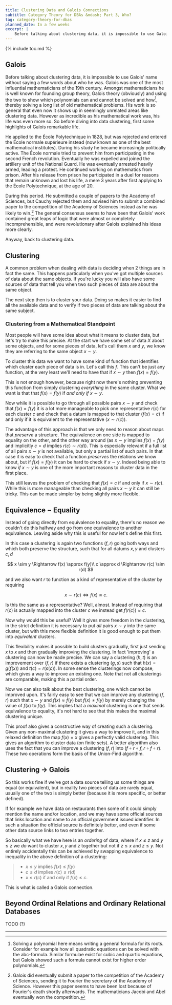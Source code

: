 ```yaml
---
title: Clustering Data and Galois Connections
subtitle: Category Theory for DBAs &mdash; Part 3, Who?
tag: category-theory-for-dbas
planned_date: In a few weeks
excerpt: |
    Before talking about clustering data, it is impossible to use Galois' name without saying a few words about who he was. Galois was one of the most influential mathematicians of the 19th century. Amongst mathematicians he is well known for founding group theory, Galois theory (obviously) and using the two to show which polynomials can and cannot be solved and how, thereby solving a long list of old mathematical problems. His work is so general that it even now it shows up in seemingly unrelated areas like clustering data. However as incredible as his mathematical work was, his life was even more so. So before diving into data clustering, first some highlights of Galois remarkable life.
---
```

{% include toc.md %}

## Galois

Before talking about clustering data, it is impossible to use Galois' name without saying a few words about who he was. Galois was one of the most influential mathematicians of the 19th century. Amongst mathematicians he is well known for founding group theory, Galois theory (obviously) and using the two to show which polynomials can and cannot be solved and how[^solve], thereby solving a long list of old mathematical problems. His work is so general that even now it shows up in seemingly unrelated areas like clustering data. However as incredible as his mathematical work was, his life was even more so. So before diving into data clustering, first some highlights of Galois remarkable life.

He applied to the École Polytechnique in 1828, but was rejected and entered the École normale supérieure instead (now known as one of the best mathematical institutes). During his study he became increasingly politically active. The École normale tried to prevent him from participating in the second French revolution. Eventually he was expelled and joined the artillery unit of the National Guard. He was eventually arrested heavily armed, leading a protest. He continued working on mathematics from prison. After his release from prison he participated in a duel for reasons that remain unknown and lost his life, a mere 3 years after first applying to the École Polytechnique, at the age of 20.

During this period. He submitted a couple of papers to the Academy of Sciences, but Cauchy rejected them and advised him to submit a combined paper to the competition of the Academy of Sciences instead as he was likely to win.[^fourier] The general consensus seems to have been that Galois' work contained great leaps of logic that were almost or completely incomprehensible, and were revolutionary after Galois explained his ideas more clearly.

Anyway, back to clustering data.

## Clustering

A common problem when dealing with data is deciding when 2 things are in fact the same. This 
happens particularly when you've got multiple sources of data about the same objects. If you're lucky
you will also have some sources of data that tell you when two such pieces of data are about the same object.

The next step then is to cluster your data. Doing so makes it easier to find all the available data and to verify if two pieces of data are talking about the same subject.

### Clustering from a Mathematical Standpoint

Most people will have some idea about what it means to cluster data, 
but let's try to make this precise. At the start we have some set of data $X$ about some objects, and for some pieces of data,
let's call them $x$ and $y$, we know they are referring to the same object $x\sim y$. 

To cluster this data we want to have some kind of function that identifies which cluster each piece of data is in. Let's call this $f$. 
This can't be just any function, at the very least we'll need to have that if $x\sim y$ then $f(x)=f(y)$. 

This is not enough however, because right now there's nothing preventing this function from 
simply clustering *everything* in the same cluster. What we want is that that $f(x) = f(y)$ 
if *and only if* $x \sim y$.

Now while it is possible to go through all possible pairs $x \sim y$ and check that $f(x) = f(y)$
it is a lot more manageable to pick one representative $r(c)$ for each cluster $c$ and check that 
a datum is mapped to that cluster ($f(x) = c$) if and only if it is equivalent to the representative ($x \sim r(c)$).

The advantage of this approach is that we only need to reason about maps that *preserve* a structure.
The equivalence on one side is mapped to equality on the other, and the other way around
(as $x\sim y$ implies $f(x)=f(y)$ and implicitly $c = d$ implies $r(c) \sim r(d)$). This is especially relevant if
a full list of all pairs $x\sim y$ is not available, but only a 
partial list of such pairs. In that case it is easy to check that a function *preserves* the
relations we know about, but if $f(x)=f(y)$ it can be hard to check if $x \sim y$. Indeed being able to know *if* $x\sim y$ is one of the more important reasons to cluster data in the first place.

This still leaves the problem of checking that $f(x) = c$ if and only if $x \sim r(c)$. While this is more manageable than checking all pairs $x \sim y$ it can still be tricky. This can be made simpler by being slightly more flexible.

## Equivalence ~ Equality

Instead of going directly from equivalence to equality, there's no reason we couldn't do this halfway and go from one equivalence to another equivalence. Leaving aside why this is useful for now let's define this first.

In this case a clustering is again two functions $(f,r)$ going both ways and which both preserve the structure, 
such that for all datums $x,y$ and clusters $c,d$ 

$$
x \sim y \Rightarrow f(x) \approx f(y)\\
c \approx d \Rightarrow r(c) \sim r(d)
$$

and we also want $r$ to function as a kind of representative of the cluster by requiring

$$
x \sim r(c) \Leftrightarrow f(x) \approx c.
$$

Is this the same as a representative? Well, almost. Instead of requiring that $r(c)$ is actually mapped into the cluster $c$ we instead get $f(r(c)) \approx c$.

Now why would this be useful? Well it gives more freedom in the clustering, in the strict definition it
is necessary to put *all* pairs $x \sim y$ into the same cluster, but with this more flexible definition 
it is good enough to put them into *equivalent* clusters.

This flexibility makes it possible to build clusters gradually, first just sending $x$ to $x$ and then gradually improving
the clustering. In fact 'improving' a clustering can now be made precise. We can say a clustering $(h,t)$ is an improvement over $(f,r)$ if there exists a clustering $(g,s)$ such that $h(x) = g(f(x))$ and $t(c) = r(s(c))$. In some sense the clusterings now compose, which gives a way to improve an existing one. Note that not all clusterings are comparable, making this a partial order.

Now we can also talk about the best clustering, one which cannot be improved upon. It's fairly easy
to see that we can improve any clustering $(f,r)$ such that $x \sim y$ and $f(x) \approx f(y)$ but $f(x) \ne f(y)$ by merely changing
the value of $f(x)$ to $f(y)$. This implies that a *maximal* clustering is one that sends equivalence to equality, it's not hard to see that this makes the maximal clustering unique.

This proof also gives a constructive way of creating such a clustering. Given any non-maximal clustering it gives a way to improve it, and in this relaxed definition the map $f(x) = x$ gives a perfectly valid clustering. This gives an algorithm to cluster data (on finite sets). A better algorithm also uses the fact that you can improve a clustering $(f,r)$ into $(f\circ r \circ f, r \circ f \circ r)$. These two operations form the basis of the Union-Find algorithm.

## Clustering -> Galois

So this works fine if we've got a data source telling us some things are equal (or equivalent), 
but in reality two pieces of data are rarely equal, usually one of the two is simply better
(because it is more specific, or better defined).

If for example we have data on restaurants then some of it could simply mention the name and/or location, 
and we may have some official sources that links location and name to an official government issued identifier.
In such a situation the official source is definitely better, and even if some other data source
links to two entries together.

So basically what we have here is an *ordering* of data, where if $x \le z$ and $y \le z$ we *do* want 
to cluster $x,y$ and $z$ together but not if $z \le x$ and $z \le y$. 
Not entirely accidentally this can be achieved by swapping equivalence to inequality in the above definition of a clustering:

> - $x \le y$ implies $f(x) \le f(y)$  
> - $c \le d$ implies $r(c) \le r(d)$  
> - $x \le r(c)$ if and only if $f(x) \le c$.

This is what is called a Galois connection. 

## Beyond Ordinal Relations and Ordinary Relational Databases

TODO (?)

--------------------------------------------------------------

[^solve]: Solving a polynomial here means writing a general formula for its roots. Consider for example how all quadratic equations can be solved with the abc-formula. Similar formulae exist for cubic and quartic equations, but Galois showed such a formula cannot exist for higher order polynomials.

[^fourier]: Galois did eventually submit a paper to the competition of the Academy of Sciences, sending it to Fourier the secretary of the Academy of Science. However this paper seems to have been lost because of Fourier's death shortly afterwards. The mathematicians Jacobi and Abel eventually won the competition.